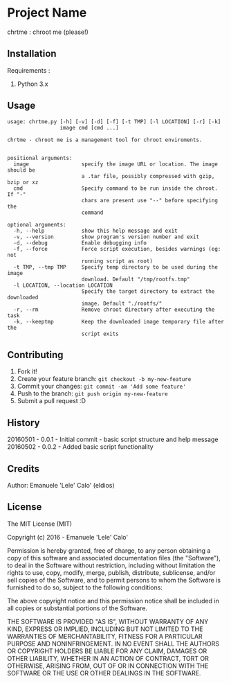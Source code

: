 # Project Name

chrtme : chroot me (please!)

## Installation

Requirements :

1. Python 3.x

## Usage

```
usage: chrtme.py [-h] [-v] [-d] [-f] [-t TMP] [-l LOCATION] [-r] [-k]
                 image cmd [cmd ...]

chrtme - chroot me is a management tool for chroot enviroments.
    

positional arguments:
  image                 specify the image URL or location. The image should be
                        a .tar file, possibly compressed with gzip, bzip or xz
  cmd                   Specify command to be run inside the chroot. If "-"
                        chars are present use "--" before specifying the
                        command

optional arguments:
  -h, --help            show this help message and exit
  -v, --version         show program's version number and exit
  -d, --debug           Enable debugging info
  -f, --force           Force script execution, besides warnings (eg: not
                        running script as root)
  -t TMP, --tmp TMP     Specify temp directory to be used during the image
                        download. Default "/tmp/rootfs.tmp"
  -l LOCATION, --location LOCATION
                        Specify the target directory to extract the downloaded
                        image. Default "./rootfs/"
  -r, --rm              Remove chroot directory after executing the task
  -k, --keeptmp         Keep the downloaded image temporary file after the
                        script exits
```

## Contributing

1. Fork it!
2. Create your feature branch: `git checkout -b my-new-feature`
3. Commit your changes: `git commit -am 'Add some feature'`
4. Push to the branch: `git push origin my-new-feature`
5. Submit a pull request :D

## History

20160501 - 0.0.1 - Initial commit - basic script structure and help message
20160502 - 0.0.2 - Added basic script functionality

## Credits

Author: Emanuele 'Lele' Calo' (eldios)

## License

The MIT License (MIT)

Copyright (c) 2016 - Emanuele 'Lele' Calo'

Permission is hereby granted, free of charge, to any person obtaining a copy of this software and associated documentation files (the "Software"), to deal in the Software without restriction, including without limitation the rights to use, copy, modify, merge, publish, distribute, sublicense, and/or sell copies of the Software, and to permit persons to whom the Software is furnished to do so, subject to the following conditions:

The above copyright notice and this permission notice shall be included in all copies or substantial portions of the Software.

THE SOFTWARE IS PROVIDED "AS IS", WITHOUT WARRANTY OF ANY KIND, EXPRESS OR IMPLIED, INCLUDING BUT NOT LIMITED TO THE WARRANTIES OF MERCHANTABILITY, FITNESS FOR A PARTICULAR PURPOSE AND NONINFRINGEMENT. IN NO EVENT SHALL THE AUTHORS OR COPYRIGHT HOLDERS BE LIABLE FOR ANY CLAIM, DAMAGES OR OTHER LIABILITY, WHETHER IN AN ACTION OF CONTRACT, TORT OR OTHERWISE, ARISING FROM, OUT OF OR IN CONNECTION WITH THE SOFTWARE OR THE USE OR OTHER DEALINGS IN THE SOFTWARE.
